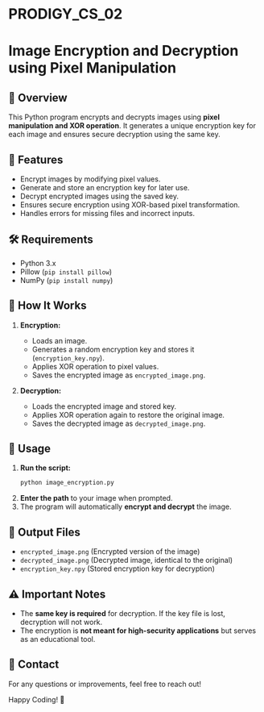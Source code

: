# PRODIGY_CS_02

# Image Encryption and Decryption using Pixel Manipulation

## 📌 Overview
This Python program encrypts and decrypts images using **pixel manipulation and XOR operation**. It generates a unique encryption key for each image and ensures secure decryption using the same key.

## 🚀 Features
- Encrypt images by modifying pixel values.
- Generate and store an encryption key for later use.
- Decrypt encrypted images using the saved key.
- Ensures secure encryption using XOR-based pixel transformation.
- Handles errors for missing files and incorrect inputs.

## 🛠 Requirements
- Python 3.x
- Pillow (`pip install pillow`)
- NumPy (`pip install numpy`)

## 📌 How It Works
1. **Encryption:**
   - Loads an image.
   - Generates a random encryption key and stores it (`encryption_key.npy`).
   - Applies XOR operation to pixel values.
   - Saves the encrypted image as `encrypted_image.png`.

2. **Decryption:**
   - Loads the encrypted image and stored key.
   - Applies XOR operation again to restore the original image.
   - Saves the decrypted image as `decrypted_image.png`.

## 📜 Usage
1. **Run the script:**
   ```sh
   python image_encryption.py
   ```
2. **Enter the path** to your image when prompted.
3. The program will automatically **encrypt and decrypt** the image.

## 📂 Output Files
- `encrypted_image.png` (Encrypted version of the image)
- `decrypted_image.png` (Decrypted image, identical to the original)
- `encryption_key.npy` (Stored encryption key for decryption)

## ⚠️ Important Notes
- The **same key is required** for decryption. If the key file is lost, decryption will not work.
- The encryption is **not meant for high-security applications** but serves as an educational tool.

## 📧 Contact
For any questions or improvements, feel free to reach out!

Happy Coding! 🚀
